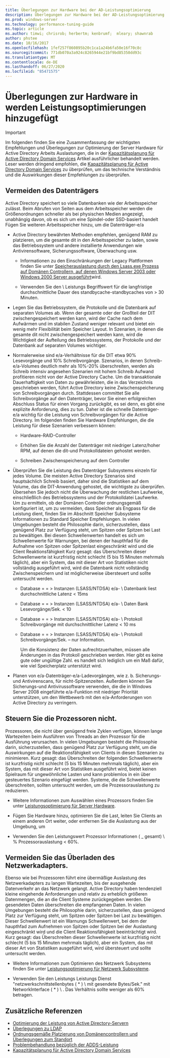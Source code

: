 ```yaml
---
title: Überlegungen zur Hardware bei der AD-Leistungsoptimierung
description: Überlegungen zur Hardware bei der AD-Leistungsoptimierung
ms.prod: windows-server
ms.technology: performance-tuning-guide
ms.topic: article
ms.author: timwi; chrisrob; herbertm; kenbrumf;  mleary; shawnrab
author: phstee
ms.date: 10/16/2017
ms.openlocfilehash: 1fef257f860895b20c1ca1a24b6fa50e16f70c8c
ms.sourcegitcommit: 771db070a3a924c8265944e21bf9bd85350dd93c
ms.translationtype: MT
ms.contentlocale: de-DE
ms.lasthandoff: 06/27/2020
ms.locfileid: "85471575"
---
```

# <a name="hardware-considerations-in-adds-performance-tuning"></a>Überlegungen zur Hardware in werden Leistungsoptimierungen hinzugefügt

>[!Important]
> Im folgenden finden Sie eine Zusammenfassung der wichtigsten Empfehlungen und Überlegungen zur Optimierung der Server Hardware für Active Directory Arbeits Auslastungen, die in der [Kapazitätsplanung für Active Directory Domain Services](https://go.microsoft.com/fwlink/?LinkId=324566) Artikel ausführlicher behandelt werden. Leser werden dringend empfohlen, die [Kapazitätsplanung für Active Directory Domain Services](https://go.microsoft.com/fwlink/?LinkId=324566) zu überprüfen, um das technische Verständnis und die Auswirkungen dieser Empfehlungen zu überprüfen.

## <a name="avoid-going-to-disk"></a>Vermeiden des Datenträgers

Active Directory speichert so viele Datenbanken wie der Arbeitsspeicher zulässt. Beim Abrufen von Seiten aus dem Arbeitsspeicher werden die Größenordnungen schneller als bei physischen Medien angezeigt, unabhängig davon, ob es sich um eine Spindel-oder SSD-basiert handelt Fügen Sie weiteren Arbeitsspeicher hinzu, um die Datenträger-e/a

-   Active Directory bewährten Methoden empfehlen, genügend RAM zu platzieren, um die gesamte dit in den Arbeitsspeicher zu laden, sowie das Betriebssystem und andere installierte Anwendungen wie Antivirensoftware, Sicherungssoftware, Überwachung usw.

    -   Informationen zu den Einschränkungen der Legacy Plattformen finden Sie unter [Speicherauslastung durch den Lsass.exe Prozess auf Domänen Controllern, auf denen Windows Server 2003 oder Windows 2000 Server ausgeführt](https://support.microsoft.com/kb/308356)wird.

    -   Verwenden Sie den \\ Leistungs Begriffswert für die langfristige durchschnittliche Dauer des standbycache-standbycaches von &gt; 30 Minuten.

-   Legen Sie das Betriebssystem, die Protokolle und die Datenbank auf separaten Volumes ab. Wenn der gesamte oder der Großteil der DIT zwischengespeichert werden kann, wird der Cache nach dem Aufwärmen und im stabilen Zustand weniger relevant und bietet ein wenig mehr Flexibilität beim Speicher Layout. In Szenarien, in denen die gesamte dit nicht zwischengespeichert werden kann, wird die Wichtigkeit der Aufteilung des Betriebssystems, der Protokolle und der Datenbank auf separaten Volumes wichtiger.

-   Normalerweise sind e/a-Verhältnisse für die DIT etwa 90% Lesevorgänge und 10% Schreibvorgänge. Szenarios, in denen Schreib-e/a-Volumes deutlich mehr als 10%-20% überschreiten, werden als Schreib intensiv angesehen Szenarien mit hohem Schreib Aufwand profitieren nicht von der Active Directory Cache. Um die transaktionale Dauerhaftigkeit von Daten zu gewährleisten, die in das Verzeichnis geschrieben werden, führt Active Directory keine Zwischenspeicherung von Schreibvorgängen durch. Stattdessen committet Sie alle Schreibvorgänge auf den Datenträger, bevor Sie einen erfolgreichen Abschluss Status für einen Vorgang zurückgibt, es sei denn, es gibt eine explizite Anforderung, dies zu tun. Daher ist die schnelle Datenträger-e/a wichtig für die Leistung von Schreibvorgängen für die Active Directory. Im folgenden finden Sie Hardware Empfehlungen, die die Leistung für diese Szenarien verbessern können:

    -   Hardware-RAID-Controller

    -   Erhöhen Sie die Anzahl der Datenträger mit niedriger Latenz/hoher RPM, auf denen die dit-und Protokolldateien gehostet werden.

    -   Schreiben Zwischenspeicherung auf dem Controller

-   Überprüfen Sie die Leistung des Datenträger Subsystems einzeln für jedes Volume. Die meisten Active Directory Szenarios sind hauptsächlich Schreib basiert, daher sind die Statistiken auf dem Volume, das die DIT-Anwendung gehostet, die wichtigste zu überprüfen. Übersehen Sie jedoch nicht die Überwachung der restlichen Laufwerke, einschließlich des Betriebssystems und der Protokolldatei Laufwerke. Um zu ermitteln, ob der Domänen Controller ordnungsgemäß konfiguriert ist, um zu vermeiden, dass Speicher als Engpass für die Leistung dient, finden Sie im Abschnitt Speicher Subsysteme Informationen zu Standard Speicher Empfehlungen. In vielen Umgebungen besteht die Philosophie darin, sicherzustellen, dass genügend Platz zur Verfügung steht, um Spitzen oder Spitzen bei Last zu bewältigen. Bei diesen Schwellenwerten handelt es sich um Schwellenwerte für Warnungen, bei denen der haupthfad für die Aufnahme von Spitzen oder Spitzenlast eingeschränkt wird und die Client Reaktionsfähigkeit Kurz gesagt: das Überschreiten dieser Schwellenwerte ist kurzfristig nicht schlecht (5 bis 15 Minuten mehrmals täglich), aber ein System, das mit dieser Art von Statistiken nicht vollständig ausgeführt wird, wird die Datenbank nicht vollständig Zwischenspeichern und ist möglicherweise übersteuert und sollte untersucht werden.

    -   Database = = &gt; Instanzen (LSASS/NTDSA) e/a- \\ Datenbank liest durchschnittliche Latenz &lt; 15ms

    -   Database = = &gt; Instanzen (LSASS/NTDSA) e/a- \\ Daten Bank Lesevorgänge/Sek. &lt; 10

    -   Database = = &gt; Instanzen (LSASS/NTDSA) e/a- \\ Protokoll Schreibvorgänge mit durchschnittlicher Latenz &lt; 10 ms

    -   Database = = &gt; Instanzen (LSASS/NTDSA) e/a- \\ Protokoll Schreibvorgänge/Sek. – nur Information.

        Um die Konsistenz der Daten aufrechtzuerhalten, müssen alle Änderungen in das Protokoll geschrieben werden. Hier gibt es keine gute oder ungültige Zahl. es handelt sich lediglich um ein Maß dafür, wie viel Speicherplatz unterstützt wird.

-   Planen von e/a-Datenträger-e/a-Ladevorgängen, wie z. b. Sicherungs-und Antivirenscans, für nicht-Spitzenzeiten. Außerdem können Sie Sicherungs-und Antivirussoftware verwenden, die die in Windows Server 2008 eingeführte e/a-Funktion mit niedriger Priorität unterstützen, um den Wettbewerb mit den e/a-Anforderungen von Active Directory zu verringern.

## <a name="dont-over-tax-the-processors"></a>Steuern Sie die Prozessoren nicht.

Prozessoren, die nicht über genügend freie Zyklen verfügen, können lange Wartezeiten beim Ausführen von Threads an den Prozessor für die Ausführung verursachen. In vielen Umgebungen besteht die Philosophie darin, sicherzustellen, dass genügend Platz zur Verfügung steht, um die Auswirkungen auf die Reaktionsfähigkeit von Clients in diesen Szenarien zu minimieren. Kurz gesagt: das Überschreiten der folgenden Schwellenwerte ist kurzfristig nicht schlecht (5 bis 15 Minuten mehrmals täglich), aber ein System, das mit dieser Art von Statistiken ausgeführt wird, bietet keinen Spielraum für ungewöhnliche Lasten und kann problemlos in ein über gesteuertes Szenario eingefügt werden. Systeme, die die Schwellenwerte überschreiten, sollten untersucht werden, um die Prozessorauslastung zu reduzieren.

-   Weitere Informationen zum Auswählen eines Prozessors finden Sie unter [Leistungsoptimierung für Server Hardware](../../hardware/index.md).

-   Fügen Sie Hardware hinzu, optimieren Sie die Last, leiten Sie Clients an einem anderen Ort weiter, oder entfernen Sie die Auslastung aus der Umgebung, um

-   Verwenden Sie den Leistungswert Prozessor Informationen ( \_ gesamt) \\ % Prozessorauslastung &lt; 60%.

## <a name="avoid-overloading-the-network-adapter"></a>Vermeiden Sie das Überladen des Netzwerkadapters.

Ebenso wie bei Prozessoren führt eine übermäßige Auslastung des Netzwerkadapters zu langen Wartezeiten, bis der ausgehende Datenverkehr an das Netzwerk gelangt. Active Directory haben tendenziell kleine eingehende Anforderungen und relativ zu erheblich größeren Datenmengen, die an die Client Systeme zurückgegeben werden. Die gesendeten Daten überschreiten die empfangenen Daten. In vielen Umgebungen besteht die Philosophie darin, sicherzustellen, dass genügend Platz zur Verfügung steht, um Spitzen oder Spitzen bei Last zu bewältigen. Dieser Schwellenwert ist ein Warnungs Schwellenwert, bei dem der haupthfad zum Aufnehmen von Spitzen oder Spitzen bei der Auslastung eingeschränkt wird und die Client Reaktionsfähigkeit beeinträchtigt wird. Kurz gesagt: das Überschreiten dieser Schwellenwerte ist kurzfristig nicht schlecht (5 bis 15 Minuten mehrmals täglich), aber ein System, das mit dieser Art von Statistiken ausgeführt wird, wird übersteuert und sollte untersucht werden.

-   Weitere Informationen zum Optimieren des Netzwerk Subsystems finden Sie unter [Leistungsoptimierung für Netzwerk Subsysteme](../../../../networking/technologies/network-subsystem/net-sub-performance-top.md).

-   Verwenden Sie den Leistungs Leistungs Dienst "netzwerkschnittstellenbytes ( \* ) \\ mit gesendete Bytes/Sek." mit NetworkInterface ( \* ) \\ . Das Verhältnis sollte weniger als 60% betragen.

## <a name="additional-references"></a>Zusätzliche Referenzen
- [Optimierung der Leistung von Active Directory-Servern](index.md)
- [Überlegungen zu LDAP](ldap-considerations.md)
- [Ordnungsgemäße Platzierung von Domänencontrollern und Überlegungen zum Standort](site-definition-considerations.md)
- [Problembehandlung bezüglich der ADDS-Leistung](troubleshoot.md)
- [Kapazitätsplanung für Active Directory Domain Services](https://go.microsoft.com/fwlink/?LinkId=324566)